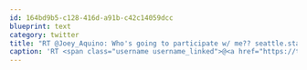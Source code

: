 ```yaml
---
id: 164bd9b5-c128-416d-a91b-c42c14059dcc
blueprint: text
category: twitter
title: "RT @Joey_Aquino: Who's going to participate w/ me?? seattle.startupweekend.org/events/startup…"
caption: 'RT <span class="username username_linked">@<a href="https://twitter.com/Joey_Aquino" title="Joey Aquino">Joey_Aquino</a></span>: Who''s going to participate w/ me?? <a href="http://seattle.startupweekend.org/events/startup-weekend-seattle-june-7-9-2013/" title="http://seattle.startupweekend.org/events/startup-weekend-seattle-june-7-9-2013/" class="link link_untco">seattle.startupweekend.org/events/startup…</a>'
---
```

